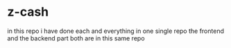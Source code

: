 # z-cash
in this repo i have done each and everything in one single repo the frontend and the backend part both are in this same repo
